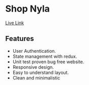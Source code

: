 # Shop Nyla

[Live Link](https://shop-nyla.web.app/)

## Features

- User Authentication.
- State management with redux.
- Unit test proven bug free website.
- Responsive design.
- Easy to understand layout.
- Clean and minimalistic
